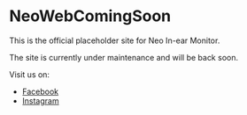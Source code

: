 # NeoWebComingSoon

This is the official placeholder site for Neo In-ear Monitor.

The site is currently under maintenance and will be back soon.

Visit us on:
- [Facebook](https://www.facebook.com/neoinear/)
- [Instagram](https://www.instagram.com/neociem/)
